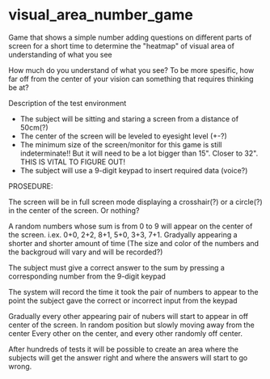 # visual_area_number_game
Game that shows a simple number adding questions on different parts of screen for a short time to determine the "heatmap" of visual area of understanding of what you see


How much do you understand of what you see?
To be more spesific, how far off from the center of your vision can something that requires thinking be at?

Description of the test environment

- The subject will be sitting and staring a screen from a distance of 50cm(?)
- The center of the screen will be leveled to eyesight level (+-?)
- The minimum size of the screen/monitor for this game is still indeterminate!! But it will need to be a lot bigger than 15". Closer to 32". THIS IS VITAL TO FIGURE OUT!
- The subject will use a 9-digit keypad to insert required data (voice?)

PROSEDURE:

The screen will be in full screen mode displaying a crosshair(?) or a circle(?) in the center of the screen. Or nothing?

A random numbers whose sum is from 0 to 9 will appear on the center of the screen. i.ex. 0+0, 2+2, 8+1, 5+0, 3+3, 7+1. Gradyally appearing a shorter and shorter amount of time
(The size and color of the numbers and the backgroud will vary and will be recorded?)

The subject must give a correct answer to the sum by pressing a corresponding number from the 9-digit keypad

The system will record the time it took the pair of numbers to appear to the point the subject gave the correct or incorrect input from the keypad

Gradually every other appearing pair of nubers will start to appear in off center of the screen. In random position but slowly moving away from the center
Every other on the center, and every other randomly off center.

After hundreds of tests it will be possible to create an area where the subjects will get the answer right and where the answers will start to go wrong.
